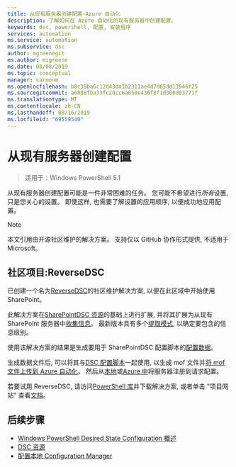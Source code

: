 ```yaml
---
title: 从现有服务器创建配置-Azure 自动化
description: 了解如何在 Azure 自动化的现有服务器中创建配置。
keywords: dsc, powershell, 配置, 安装程序
services: automation
ms.service: automation
ms.subservice: dsc
author: mgreenegit
ms.author: migreene
ms.date: 08/08/2019
ms.topic: conceptual
manager: carmonm
ms.openlocfilehash: b8c39ba6c12d43da1b2311ae4d7d85dd13946f25
ms.sourcegitcommit: a6888fba33fc20cc6a850e436f8f1d300d03771f
ms.translationtype: MT
ms.contentlocale: zh-CN
ms.lasthandoff: 08/16/2019
ms.locfileid: "69559540"
---
```

# <a name="create-configurations-from-existing-servers"></a>从现有服务器创建配置

> 适用于：Windows PowerShell 5.1

从现有服务器创建配置可能是一件非常困难的任务。
您可能不希望进行*所有*设置, 只是您关心的设置。
即使这样, 也需要了解设置的应用顺序, 以便成功地应用配置。

> [!NOTE]
> 本文引用由开源社区维护的解决方案。
> 支持仅以 GitHub 协作形式提供, 不适用于 Microsoft。

## <a name="community-project-reversedsc"></a>社区项目:ReverseDSC

已创建一个名为[ReverseDSC](https://github.com/microsoft/reversedsc)的社区维护解决方案, 以便在此区域中开始使用 SharePoint。

此解决方案在[SharePointDSC 资源](https://github.com/powershell/sharepointdsc)的基础上进行扩展, 并将其扩展为从现有 SharePoint 服务器中[收集信息](https://github.com/Microsoft/sharepointDSC.reverse#how-to-use)。
最新版本具有多个[提取模式](https://github.com/Microsoft/SharePointDSC.Reverse/wiki/Extraction-Modes), 以确定要包含的信息级别。

使用该解决方案的结果是生成要用于 SharePointDSC 配置脚本的[配置数据](https://github.com/Microsoft/sharepointDSC.reverse#configuration-data)。

生成数据文件后, 可以将其与[DSC 配置脚本](/powershell/dsc/overview/overview)一起使用, 以生成 mof 文件并[将 mof 文件上传到 Azure 自动化](/azure/automation/tutorial-configure-servers-desired-state#create-and-upload-a-configuration-to-azure-automation)。
然后从[本地](/azure/automation/automation-dsc-onboarding#physicalvirtual-windows-machines-on-premises-or-in-a-cloud-other-than-azureaws)或[Azure 中](/azure/automation/automation-dsc-onboarding#azure-virtual-machines)将服务器注册到请求配置。

若要试用 ReverseDSC, 请访问[PowerShell 库](https://www.powershellgallery.com/packages/ReverseDSC/)并下载解决方案, 或者单击 "项目网站" 查看[文档](https://github.com/Microsoft/sharepointDSC.reverse)。

## <a name="next-steps"></a>后续步骤

- [Windows PowerShell Desired State Configuration 概述](/powershell/dsc/overview/overview)
- [DSC 资源](/powershell/dsc/resources/resources)
- [配置本地 Configuration Manager](/powershell/dsc/managing-nodes/metaconfig)
